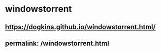 # windowstorrent
https://dogkins.github.io/windowstorrent.html/
---
permalink: /windowstorrent.html
---

